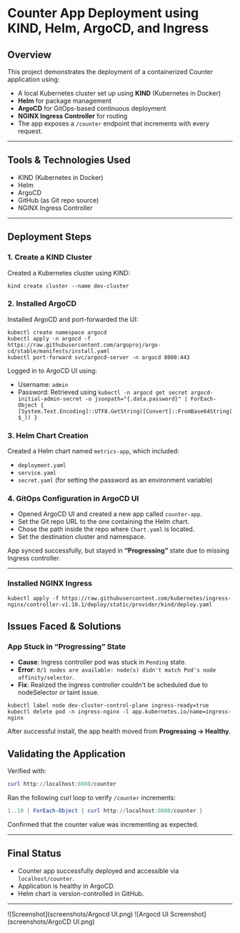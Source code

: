 
# Counter App Deployment using KIND, Helm, ArgoCD, and Ingress

## Overview

This project demonstrates the deployment of a containerized Counter application using:
- A local Kubernetes cluster set up using **KIND** (Kubernetes in Docker)
- **Helm** for package management
- **ArgoCD** for GitOps-based continuous deployment
- **NGINX Ingress Controller** for routing
- The app exposes a `/counter` endpoint that increments with every request.

---

## Tools & Technologies Used

- KIND (Kubernetes in Docker)
- Helm
- ArgoCD
- GitHub (as Git repo source)
- NGINX Ingress Controller

---

## Deployment Steps

### 1. Create a KIND Cluster
Created a Kubernetes cluster using KIND:
```
kind create cluster --name dev-cluster
```

### 2. Installed ArgoCD
Installed ArgoCD and port-forwarded the UI:
```
kubectl create namespace argocd
kubectl apply -n argocd -f https://raw.githubusercontent.com/argoproj/argo-cd/stable/manifests/install.yaml
kubectl port-forward svc/argocd-server -n argocd 8080:443
```

Logged in to ArgoCD UI using:
- Username: `admin`
- Password: Retrieved using `kubectl -n argocd get secret argocd-initial-admin-secret -o jsonpath="{.data.password}" | ForEach-Object { [System.Text.Encoding]::UTF8.GetString([Convert]::FromBase64String($_)) }`

### 3. Helm Chart Creation
Created a Helm chart named `metrics-app`, which included:
- `deployment.yaml`
- `service.yaml`
- `secret.yaml` (for setting the password as an environment variable)

### 4. GitOps Configuration in ArgoCD UI
- Opened ArgoCD UI and created a new app called `counter-app`.
- Set the Git repo URL to the one containing the Helm chart.
- Chose the path inside the repo where `Chart.yaml` is located.
- Set the destination cluster and namespace.

App synced successfully, but stayed in **“Progressing”** state due to missing Ingress controller.

---

### Installed NGINX Ingress
```
kubectl apply -f https://raw.githubusercontent.com/kubernetes/ingress-nginx/controller-v1.10.1/deploy/static/provider/kind/deploy.yaml
```
## Issues Faced & Solutions

### App Stuck in “Progressing” State
- **Cause**: Ingress controller pod was stuck in `Pending` state.
- **Error**: `0/1 nodes are available: node(s) didn't match Pod's node affinity/selector`.
- **Fix**: Realized the ingress controller couldn't be scheduled due to nodeSelector or taint issue.

```
kubectl label node dev-cluster-control-plane ingress-ready=true
kubectl delete pod -n ingress-nginx -l app.kubernetes.io/name=ingress-nginx
```

After successful install, the app health moved from **Progressing → Healthy**.


## Validating the Application

Verified with:
```powershell
curl http://localhost:8080/counter
```

Ran the following curl loop to verify `/counter` increments:
```powershell
1..10 | ForEach-Object { curl http://localhost:8080/counter }
```

Confirmed that the counter value was incrementing as expected.

---

## Final Status

- Counter app successfully deployed and accessible via `localhost/counter`.
- Application is healthy in ArgoCD.
- Helm chart is version-controlled in GitHub.

---
![Screenshot](screenshots/Argocd UI.png)
![Argocd UI Screenshot](screenshots/ArgoCD UI.png)
